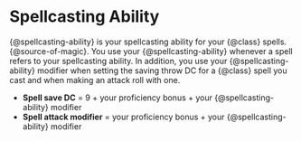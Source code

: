 # Spellcasting Ability
{@spellcasting-ability} is your spellcasting ability for your {@class} spells.
{@source-of-magic}.
You use your {@spellcasting-ability} whenever a spell refers to your spellcasting ability.
In addition, you use your {@spellcasting-ability} modifier when setting the saving throw DC for a {@class} spell you cast and when making an attack roll with one.
- **Spell save DC** = 9 + your proficiency bonus + your {@spellcasting-ability} modifier
- **Spell attack modifier** = your proficiency bonus + your {@spellcasting-ability} modifier
